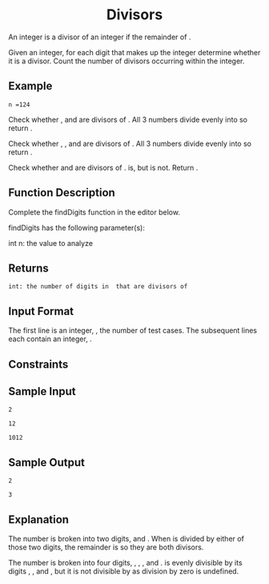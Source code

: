 <h1 align="center">Divisors</h1>


An integer  is a divisor of an integer  if the remainder of .

Given an integer, for each digit that makes up the integer determine whether it is a divisor. Count the number of divisors occurring within the integer.

## Example

    n =124


Check whether ,  and  are divisors of . All 3 numbers divide evenly into  so return .


Check whether , , and  are divisors of . All 3 numbers divide evenly into  so return .


Check whether  and  are divisors of .  is, but  is not. Return .


## Function Description

Complete the findDigits function in the editor below.

findDigits has the following parameter(s):

int n: the value to analyze


## Returns

    int: the number of digits in  that are divisors of


## Input Format

The first line is an integer, , the number of test cases.
The  subsequent lines each contain an integer, .

## Constraints



## Sample Input

    2

    12

    1012


## Sample Output

    2

    3


## Explanation

The number  is broken into two digits,  and . When  is divided by either of those two digits, the remainder is  so they are both divisors.

The number  is broken into four digits, , , , and .  is evenly divisible by its digits , , and , but it is not divisible by  as division by zero is undefined.